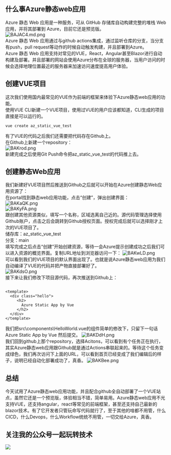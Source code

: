 ## 什么事Azure静态web应用
Azure 静态 Web 应用是一种服务，可从 GitHub 存储库自动构建完整的堆栈 Web 应用，并将其部署到 Azure，目前它还是预览版。   
![BAJAC4.md.png](https://s1.ax1x.com/2020/10/23/BAJAC4.md.png)   
Azure 静态 Web 应用通过与github actions集成，通过监听仓库的分支，当分支有push，pull request等动作的时候自动触发构建，并且部署到Azure。   
Azure 静态 Web 应用支持对常见的VUE，React，Angular甚至Blazor进行自动构建及部署。并且部署的网站会使用Azure分布在全球的服务器，当用户访问的时候会选择地理位置最近的服务器来加速访问速度提高用户体验。
## 创建VUE项目
这次我们使用国内最常见的VUE作为前端的框架来体验下Azure静态web应用的功能。   
使用VUE CLI新建一个VUE项目，使用过VUE的用户应该都知道，CLI生成的项目直接是可以运行的。
```
vue create az_static_vue_test
```
有了VUE的代码之后我们还需要把代码存在Github上。   
在Github上新建一个repository：   
![BAKrod.png](https://s1.ax1x.com/2020/10/23/BAKrod.png)   
新建完成之后使用Git Push命令把az_static_vue_test的代码推上去。
## 创建静态Web应用
我们新建好VUE项目然后推送到Github之后就可以开始在Azure创建静态Web应用资源了：   
在portal找到静态web应用功能，点击“创建”，弹出创建界面：   
![BAKaQK.png](https://s1.ax1x.com/2020/10/23/BAKaQK.png)   
![BAKyFA.png](https://s1.ax1x.com/2020/10/23/BAKyFA.png)   
跟创建其他资源类似，填写一个名称，区域选离自己近的。源代码管理选择使用Github账户，点击之后会跳转到Github授权页面。授权完成后就可以选择刚才上次的VUE项目了。   
储存库：az_static_vue_test   
分支：main   
填写完成之后点击“创建”开始创建资源，等待一会Azure提示创建成功之后我们可以进入资源的概览界面。复制URL地址到浏览器访问一下：
![BAKwLD.png](https://s1.ax1x.com/2020/10/23/BAKwLD.png)   
可以看到我们的VUE项目的默认界面出现了。也就是说Azure静态web应用为我们自动编译了VUE的代码并把产物直接部署好了。   
![BAKdsO.png](https://s1.ax1x.com/2020/10/23/BAKdsO.png)   
接下来让我们修改下项目源代码，再次推送到Github上：
```
  
<template>
  <div class="hello">
     <h2>
       Azure Static App by Vue
     </h2>
  </div>
</template>

```
我们把src\components\HelloWorld.vue的组件简单的修改下，只留下一句话Azure Static App by Vue 然后提交。
![BAKDdH.png](https://s1.ax1x.com/2020/10/23/BAKDdH.png)    
我们回到github上那个repository，选择Acitons，可以看到有个任务正在执行，其实Azure静态web应用跟Github就是通过Actions串联起来的。等待这个任务变成绿色，我们再次访问下上面的URL，可以看到首页已经变成了我们编辑后的样子，说明已经自动化部署成功了，真香。
![BAKBee.png](https://s1.ax1x.com/2020/10/23/BAKBee.png)

## 总结
今天试用了Azure静态web应用功能，并且配合github全自动部署了一个VUE站点，虽然它还是一个预览版，体验相当不错，简单易用。Azure静态web应用不光支持VUE，还支持angular，react等常见的前端框架，甚至还支持自己最新的blazor技术。有了它开发者只管玩命写代码就行了，至于其他的啥都不用管，什么CICD，什么Devops，什么Workflow统统不用管，一切交给Azure，真香。

## 关注我的公众号一起玩转技术   
![](https://s1.ax1x.com/2020/06/29/NfQjds.jpg)